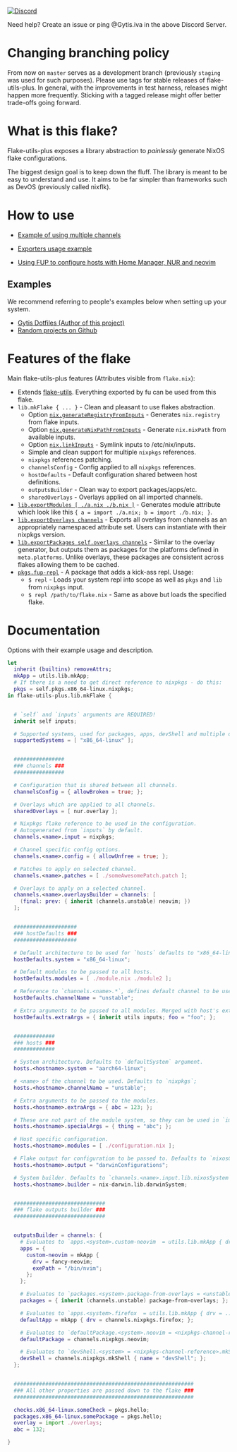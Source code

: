 
[![Discord](https://img.shields.io/discord/568306982717751326.svg?label=&logo=discord&logoColor=ffffff&color=7389D8&labelColor=6A7EC2)](https://discord.com/invite/RbvHtGa)

Need help? Create an issue or ping @Gytis.iva in the above Discord Server.

# Changing branching policy #
From now on `master` serves as a development branch (previously `staging` was used for such purposes). Please use tags for stable releases of flake-utils-plus.
In general, with the improvements in test harness, releases might happen more frequently. Sticking with a tagged release might offer better trade-offs going forward.

# What is this flake? #

Flake-utils-plus exposes a library abstraction to *painlessly* generate NixOS flake configurations.

The biggest design goal is to keep down the fluff. The library is meant to be easy to understand and use. It aims to be far simpler than frameworks such as DevOS (previously called nixflk).

# How to use #

* [Example of using multiple channels](./examples/minimal-multichannel)

* [Exporters usage example](./examples/exporters)

* [Using FUP to configure hosts with Home Manager, NUR and neovim](./examples/home-manager+nur+neovim)

## Examples

We recommend referring to people's examples below when setting up your system.

- [Gytis Dotfiles (Author of this project)](https://github.com/gytis-ivaskevicius/nixfiles/blob/master/flake.nix)
- [Random projects on Github](https://github.com/search?q=path%3A**%2Fflake.nix+flake-utils-plus&type=code)

# Features of the flake #

Main flake-utils-plus features (Attributes visible from `flake.nix`):
- Extends [flake-utils](https://github.com/numtide/flake-utils). Everything exported by fu can be used from this flake.
- `lib.mkFlake { ... }` - Clean and pleasant to use flakes abstraction.
    - Option [`nix.generateRegistryFromInputs`](./lib/options.nix) - Generates `nix.registry` from flake inputs.
    - Option [`nix.generateNixPathFromInputs`](./lib/options.nix) - Generate `nix.nixPath` from available inputs.
    - Option [`nix.linkInputs`](./lib/options.nix) - Symlink inputs to /etc/nix/inputs.
    - Simple and clean support for multiple `nixpkgs` references.
    - `nixpkgs` references patching.
    - `channelsConfig` - Config applied to all `nixpkgs` references.
    - `hostDefaults` - Default configuration shared between host definitions.
    - `outputsBuilder` - Clean way to export packages/apps/etc.
    - `sharedOverlays` - Overlays applied on all imported channels.
- [`lib.exportModules [ ./a.nix ./b.nix ]`](./lib/exportModules.nix) - Generates module attribute which look like this `{ a = import ./a.nix; b = import ./b.nix; }`.
- [`lib.exportOverlays channels`](./lib/exportOverlays.nix) - Exports all overlays from channels as an appropriately namespaced attribute set. Users can instantiate with their nixpkgs version.
- [`lib.exportPackages self.overlays channels`](./lib/exportPackages.nix) - Similar to the overlay generator, but outputs them as packages for the platforms defined in `meta.platforms`. Unlike overlays, these packages are consistent across flakes allowing them to be cached.
- [`pkgs.fup-repl`](./lib/overlay.nix) - A package that adds a kick-ass repl. Usage:
    - `$ repl` - Loads your system repl into scope as well as `pkgs` and `lib` from `nixpkgs` input.
    - `$ repl /path/to/flake.nix` - Same as above but loads the specified flake.

# Documentation

Options with their example usage and description.

```nix
let
  inherit (builtins) removeAttrs;
  mkApp = utils.lib.mkApp;
  # If there is a need to get direct reference to nixpkgs - do this:
  pkgs = self.pkgs.x86_64-linux.nixpkgs;
in flake-utils-plus.lib.mkFlake {


  # `self` and `inputs` arguments are REQUIRED!
  inherit self inputs;

  # Supported systems, used for packages, apps, devShell and multiple other definitions. Defaults to `flake-utils.lib.defaultSystems`.
  supportedSystems = [ "x86_64-linux" ];


  ################
  ### channels ###
  ################

  # Configuration that is shared between all channels.
  channelsConfig = { allowBroken = true; };

  # Overlays which are applied to all channels.
  sharedOverlays = [ nur.overlay ];

  # Nixpkgs flake reference to be used in the configuration.
  # Autogenerated from `inputs` by default.
  channels.<name>.input = nixpkgs;

  # Channel specific config options.
  channels.<name>.config = { allowUnfree = true; };

  # Patches to apply on selected channel.
  channels.<name>.patches = [ ./someAwesomePatch.patch ];

  # Overlays to apply on a selected channel.
  channels.<name>.overlaysBuilder = channels: [
    (final: prev: { inherit (channels.unstable) neovim; })
  ];


  ####################
  ### hostDefaults ###
  ####################

  # Default architecture to be used for `hosts` defaults to "x86_64-linux".
  hostDefaults.system = "x86_64-linux";

  # Default modules to be passed to all hosts.
  hostDefaults.modules = [ ./module.nix ./module2 ];

  # Reference to `channels.<name>.*`, defines default channel to be used by hosts. Defaults to "nixpkgs".
  hostDefaults.channelName = "unstable";

  # Extra arguments to be passed to all modules. Merged with host's extraArgs.
  hostDefaults.extraArgs = { inherit utils inputs; foo = "foo"; };


  #############
  ### hosts ###
  #############

  # System architecture. Defaults to `defaultSystem` argument.
  hosts.<hostname>.system = "aarch64-linux";

  # <name> of the channel to be used. Defaults to `nixpkgs`;
  hosts.<hostname>.channelName = "unstable";

  # Extra arguments to be passed to the modules.
  hosts.<hostname>.extraArgs = { abc = 123; };

  # These are not part of the module system, so they can be used in `imports` lines without infinite recursion.
  hosts.<hostname>.specialArgs = { thing = "abc"; };

  # Host specific configuration.
  hosts.<hostname>.modules = [ ./configuration.nix ];

  # Flake output for configuration to be passed to. Defaults to `nixosConfigurations`.
  hosts.<hostname>.output = "darwinConfigurations";

  # System builder. Defaults to `channels.<name>.input.lib.nixosSystem`.
  hosts.<hostname>.builder = nix-darwin.lib.darwinSystem;


  #############################
  ### flake outputs builder ###
  #############################


  outputsBuilder = channels: {
    # Evaluates to `apps.<system>.custom-neovim  = utils.lib.mkApp { drv = ...; exePath = ...; };`.
    apps = {
      custom-neovim = mkApp {
        drv = fancy-neovim;
        exePath = "/bin/nvim";
      };
    };

    # Evaluates to `packages.<system>.package-from-overlays = <unstable-nixpkgs-reference>.package-from-overlays`.
    packages = { inherit (channels.unstable) package-from-overlays; };

    # Evaluates to `apps.<system>.firefox  = utils.lib.mkApp { drv = ...; };`.
    defaultApp = mkApp { drv = channels.nixpkgs.firefox; };

    # Evaluates to `defaultPackage.<system>.neovim = <nixpkgs-channel-reference>.neovim`.
    defaultPackage = channels.nixpkgs.neovim;

    # Evaluates to `devShell.<system> = <nixpkgs-channel-reference>.mkShell { name = "devShell"; };`.
    devShell = channels.nixpkgs.mkShell { name = "devShell"; };
  };


  #########################################################
  ### All other properties are passed down to the flake ###
  #########################################################

  checks.x86_64-linux.someCheck = pkgs.hello;
  packages.x86_64-linux.somePackage = pkgs.hello;
  overlay = import ./overlays;
  abc = 132;

}
```
